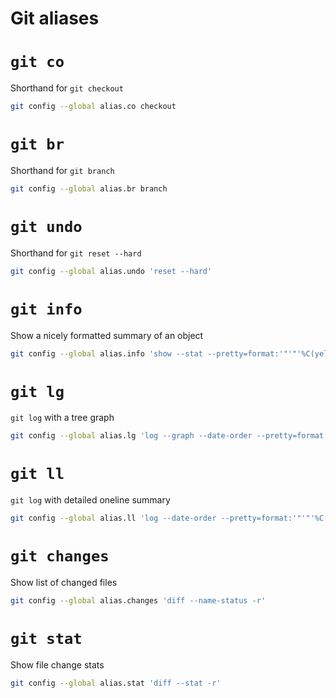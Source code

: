 # Git aliases

# `git co`

Shorthand for `git checkout`


```sh
git config --global alias.co checkout
```

# `git br`

Shorthand for `git branch`


```sh
git config --global alias.br branch
```

# `git undo`

Shorthand for `git reset --hard`


```sh
git config --global alias.undo 'reset --hard'
```

# `git info`

Show a nicely formatted summary of an object


```sh
git config --global alias.info 'show --stat --pretty=format:'"'"'%C(yellow)%H%Cblue%d%n%Creset%s%n%Cgreen%cr %C(cyan)by %Cred%cn <%ce>%Creset%n%-b%n%n'"'"''
```

# `git lg`

`git log` with a tree graph


```sh
git config --global alias.lg 'log --graph --date-order --pretty=format:'"'"'%C(yellow)%h%Creset %s %Cblue%d%Creset'"'"''
```

# `git ll`

`git log` with detailed oneline summary


```sh
git config --global alias.ll 'log --date-order --pretty=format:'"'"'%C(yellow)%h %C(cyan)[%Cgreen%cr%C(cyan) by %Cred%cn%C(cyan)]%Creset %s%Cblue%d%Creset'"'"''
```

# `git changes`

Show list of changed files


```sh
git config --global alias.changes 'diff --name-status -r'
```

# `git stat`

Show file change stats


```sh
git config --global alias.stat 'diff --stat -r'
```

